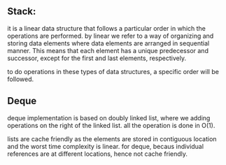 ## Stack:

it is a linear data structure that follows a particular order in which the operations are performed.
by linear we refer to a way of organizing and storing data elements where data elements are arranged in sequential manner.
This means that each element has a unique predecessor and successor, except for the first and last elements, respectively.

to do operations in these types of data structures, a specific order will be followed.

## Deque

deque implementation is based on doubly linked list, where we adding operations on the right of the linked list.
all the operation is done in O(1).

lists are cache friendly as the elements are stored in contiguous location and the worst time complexity is linear.
for deque, becaus individual references are at different locations, hence not cache friendly.
